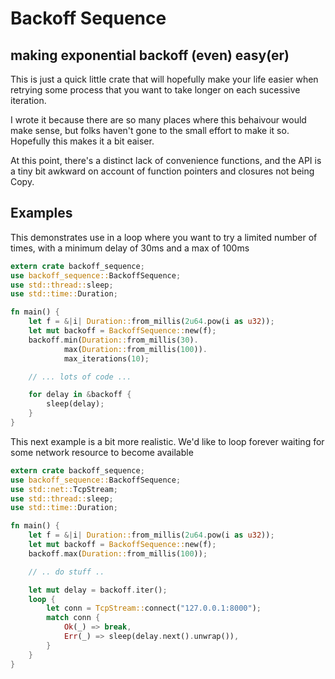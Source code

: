 # Backoff Sequence
## making exponential backoff (even) easy(er)

This is just a quick little crate that will hopefully make your life easier when
retrying some process that you want to take longer on each sucessive iteration.

I wrote it because there are so many places where this behaivour would make
sense, but folks haven't gone to the small effort to make it so.  Hopefully this
makes it a bit eaiser.

At this point, there's a distinct lack of convenience functions, and the API is
a tiny bit awkward on account of function pointers and closures not being Copy.

## Examples

This demonstrates use in a loop where you want to try a limited number of times,
with a minimum delay of 30ms and a max of 100ms

```rust
extern crate backoff_sequence;
use backoff_sequence::BackoffSequence;
use std::thread::sleep;
use std::time::Duration;

fn main() {
    let f = &|i| Duration::from_millis(2u64.pow(i as u32));
    let mut backoff = BackoffSequence::new(f);
    backoff.min(Duration::from_millis(30).
            max(Duration::from_millis(100)).
            max_iterations(10);

    // ... lots of code ...

    for delay in &backoff {
        sleep(delay);
    }
}
```

This next example is a bit more realistic.  We'd like to loop forever waiting
for some network resource to become available

```rust
extern crate backoff_sequence;
use backoff_sequence::BackoffSequence;
use std::net::TcpStream;
use std::thread::sleep;
use std::time::Duration;

fn main() {
    let f = &|i| Duration::from_millis(2u64.pow(i as u32));
    let mut backoff = BackoffSequence::new(f);
    backoff.max(Duration::from_millis(100));

    // .. do stuff ..

    let mut delay = backoff.iter();
    loop {
        let conn = TcpStream::connect("127.0.0.1:8000");
        match conn {
            Ok(_) => break,
            Err(_) => sleep(delay.next().unwrap()),
        }
    }
}
```
